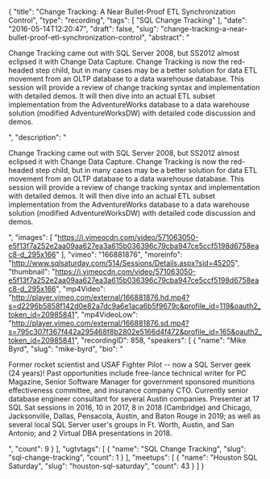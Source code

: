 {
  "title": "Change Tracking: A Near Bullet-Proof ETL Synchronization Control",
  "type": "recording",
  "tags": [
    "SQL Change Tracking"
  ],
  "date": "2016-05-14T12:20:47",
  "draft": false,
  "slug": "change-tracking-a-near-bullet-proof-etl-synchronization-control",
  "abstract": "<p>Change Tracking came out with SQL Server 2008, but SS2012 almost eclipsed it with Change Data Capture.  Change Tracking is now the red-headed step child, but in many cases may be a better solution for data ETL movement from an OLTP database to a data warehouse database.  This session will provide a review of change tracking syntax and implementation with detailed demos.  It will then dive into an actual ETL subset implementation from the AdventureWorks database to a data warehouse solution (modified AdventureWorksDW) with detailed code discussion and demos.</p>",
  "description": "<p>Change Tracking came out with SQL Server 2008, but SS2012 almost eclipsed it with Change Data Capture.  Change Tracking is now the red-headed step child, but in many cases may be a better solution for data ETL movement from an OLTP database to a data warehouse database.  This session will provide a review of change tracking syntax and implementation with detailed demos.  It will then dive into an actual ETL subset implementation from the AdventureWorks database to a data warehouse solution (modified AdventureWorksDW) with detailed code discussion and demos.</p>",
  "images": [
    "https://i.vimeocdn.com/video/571063050-e5f13f7a252e2aa09aa627ea3a615b036396c79cba947ce5ccf5198d6758eac8-d_295x166"
  ],
  "vimeo": "166881876",
  "moreinfo": "http://www.sqlsaturday.com/514/Sessions/Details.aspx?sid=45205",
  "thumbnail": "https://i.vimeocdn.com/video/571063050-e5f13f7a252e2aa09aa627ea3a615b036396c79cba947ce5ccf5198d6758eac8-d_295x166",
  "mp4Video": "http://player.vimeo.com/external/166881876.hd.mp4?s=d2296b5858f142d0e82a7dc9a6e1aca6b5f9679c&profile_id=119&oauth2_token_id=20985841",
  "mp4VideoLow": "http://player.vimeo.com/external/166881876.sd.mp4?s=795c307f367f442a295468f8b2802e5166d4f472&profile_id=165&oauth2_token_id=20985841",
  "recordingID": 858,
  "speakers": [
    {
      "name": "Mike Byrd",
      "slug": "mike-byrd",
      "bio": "<p>Former rocket scientist and USAF Fighter Pilot -- now a SQL Server geek (24 years)! Past opportunities include free-lance technical writer for PC Magazine, Senior Software Manager for government sponsored munitions effectiveness committee, and insurance company CTO. Currently senior database engineer consultant for several Austin companies. Presenter at 17 SQL Sat sessions in 2016, 10 in 2017, 8 in 2018 (Cambridge) and Chicago, Jacksonville, Dallas, Pensacola, Austin, and Baton Rouge in 2019; as well as several local SQL Server user's groups in Ft. Worth, Austin, and San Antonio; and 2 Virtual DBA presentations in 2018.</p>",
      "count": 9
    }
  ],
  "ugtvtags": [
    {
      "name": "SQL Change Tracking",
      "slug": "sql-change-tracking",
      "count": 1
    }
  ],
  "meetups": [
    {
      "name": "Houston SQL Saturday",
      "slug": "houston-sql-saturday",
      "count": 43
    }
  ]
}
